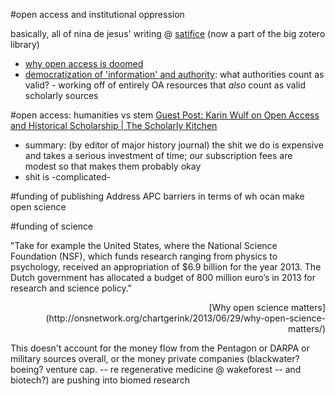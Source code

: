 #open access and institutional oppression

  basically, all of nina de jesus' writing @ [satifice](satifice.github.io) (now a part of the big zotero library)
 * [why open access is doomed](https://satifice.github.io/2014/10/24/some-thoughts-on-why-open-access-is-doomed)
 * [democratization of 'information' and authority](https://satifice.github.io/2014/08/11/the-democratization-of-the-web-and-authority/): what authorities count as valid? - working off of entirely OA resources that *also* count as valid scholarly sources

#open access: humanities vs stem
  [Guest Post: Karin Wulf on Open Access and Historical Scholarship | The Scholarly Kitchen](http://scholarlykitchen.sspnet.org/2015/03/25/guest-post-karin-wulf-on-open-access-and-historical-scholarship/)
  * summary: (by editor of major history journal) the shit we do is expensive and takes a serious investment of time; our subscription fees are modest so that makes them probably okay
  * shit is -complicated-

#funding of publishing
  Address APC barriers in terms of wh ocan make open science

#funding of science

  "Take for example the United States, where the National Science Foundation (NSF), which funds research ranging from physics to psychology, received an appropriation of $6.9 billion for the year 2013. The Dutch government has allocated a budget of 800 million euro’s in 2013 for research and science policy."
  <p align ="right">[Why open science matters](http://onsnetwork.org/chartgerink/2013/06/29/why-open-science-matters/)</p align>

  This doesn't account for the money flow from the Pentagon or DARPA or military sources overall, or the money private companies (blackwater? boeing? venture cap. -- re regenerative medicine @ wakeforest -- and biotech?) are pushing into biomed research
